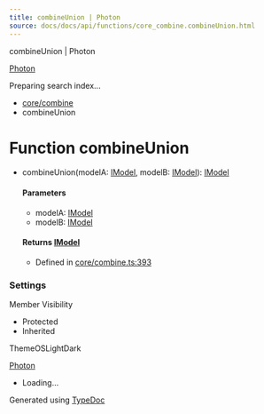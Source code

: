 ```yaml
---
title: combineUnion | Photon
source: docs/docs/api/functions/core_combine.combineUnion.html
---
```


combineUnion | Photon

[Photon](../index.html)




Preparing search index...

* [core/combine](../modules/core_combine.html)
* combineUnion

# Function combineUnion

* combineUnion(modelA: [IModel](../interfaces/core_schema.IModel.html), modelB: [IModel](../interfaces/core_schema.IModel.html)): [IModel](../interfaces/core_schema.IModel.html)

  #### Parameters

  + modelA: [IModel](../interfaces/core_schema.IModel.html)
  + modelB: [IModel](../interfaces/core_schema.IModel.html)

  #### Returns [IModel](../interfaces/core_schema.IModel.html)

  + Defined in [core/combine.ts:393](https://github.com/mwhite454/photon/blob/main/packages/photon/src/core/combine.ts#L393)

### Settings

Member Visibility

* Protected
* Inherited

ThemeOSLightDark

[Photon](../index.html)

* Loading...

Generated using [TypeDoc](https://typedoc.org/)
